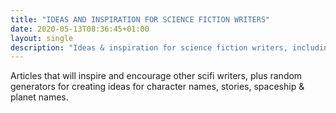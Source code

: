```yaml
---
title: "IDEAS AND INSPIRATION FOR SCIENCE FICTION WRITERS"
date: 2020-05-13T08:36:45+01:00
layout: single
description: "Ideas & inspiration for science fiction writers, including random name generators"
---
```



Articles that will inspire and encourage other scifi writers, plus random generators for creating ideas for character names, stories, spaceship & planet names.

 
